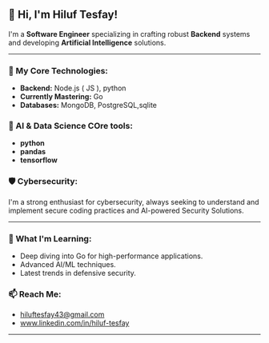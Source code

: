 
## 👋 Hi, I'm Hiluf Tesfay!

I'm a **Software Engineer** specializing in crafting robust **Backend** systems and developing **Artificial Intelligence** solutions.

---

### 🚀 My Core Technologies:
* **Backend:** Node.js ( JS ), python
* **Currently Mastering:** Go
* **Databases:** MongoDB, PostgreSQL,sqlite

### 🧠 AI & Data Science COre tools:
* **python**
*  **pandas**
*  **tensorflow**

### 🛡️ Cybersecurity:
I'm a strong enthusiast for cybersecurity, always seeking to understand and implement secure coding practices and AI-powered Security Solutions.

---

### 🌱 What I'm Learning:
* Deep diving into Go for high-performance applications.
* Advanced AI/ML techniques.
* Latest trends in defensive security.

### 📫 Reach Me:
* hiluftesfay43@gmail.com
* www.linkedin.com/in/hiluf-tesfay

---
